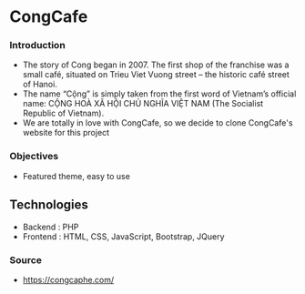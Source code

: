 # CongCafe 

### Introduction

- The story of Cong began in 2007. The first shop of the franchise was a small café, situated on Trieu Viet Vuong street – the historic café street of Hanoi.
- The name “Cộng” is simply taken from the first word of Vietnam’s official name: CỘNG HOÀ XÃ HỘI CHỦ NGHĨA VIỆT NAM (The Socialist Republic of Vietnam).
- We are totally in love with CongCafe, so we decide to clone CongCafe's website for this project 

### Objectives
- Featured theme, easy to use

## Technologies 
- Backend : PHP 
- Frontend : HTML, CSS, JavaScript, Bootstrap, JQuery

### Source
- https://congcaphe.com/
